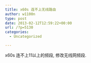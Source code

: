 ```yaml
---
title: x60s 连不上无线路由
author: w1100n
type: post
date: 2013-02-12T12:59:22+00:00
url: /?p=5130
categories:
  - Uncategorized

---
```

x60s 连不上11以上的频段, 修改无线网频段.